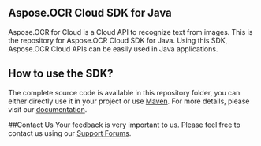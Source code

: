 ## Aspose.OCR Cloud SDK for Java

Aspose.OCR for Cloud is a Cloud API to recognize text from images. This is the repository for Aspose.OCR Cloud SDK for Java. Using this SDK, Aspose.OCR Cloud APIs can be easily used in Java applications.

## How to use the SDK?

The complete source code is available in this repository folder, you can either directly use it in your project or use [Maven](http://maven.apache.org/). For more details, please visit our [documentation](http://www.aspose.com/docs/display/ocrcloud/Available+SDKs).

##Contact Us
Your feedback is very important to us. Please feel free to contact us using our [Support Forums](https://www.aspose.com/community/forums/).
